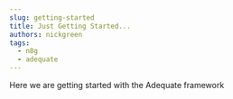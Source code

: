 ```yaml
---
slug: getting-started
title: Just Getting Started...
authors: nickgreen
tags: 
  - n8g
  - adequate
---
```


Here we are getting started with the Adequate framework

<!-- truncate -->
